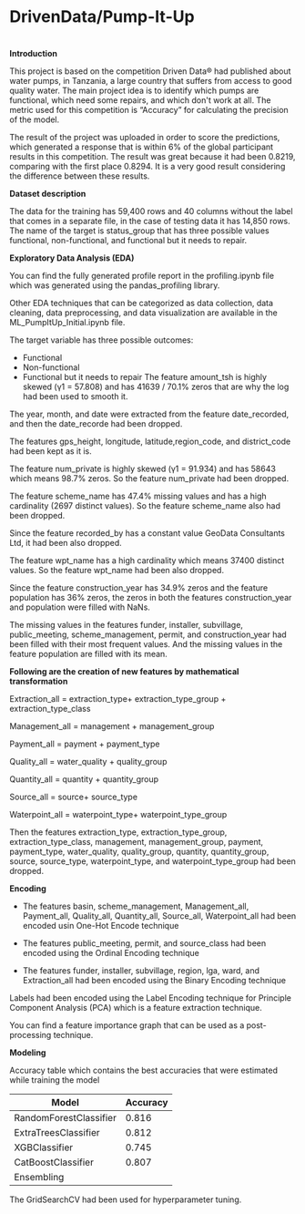 # DrivenData/Pump-It-Up
#
**Introduction**

This project is based on the competition Driven Data® had published about water pumps, in Tanzania, a large country that suffers from access to good quality water. The main project idea is to identify which pumps are functional, which need some repairs, and which don't work at all. 
The metric used for this competition is “Accuracy” for calculating the precision of the model.

The result of the project was uploaded in order to score the predictions, which generated a response that is within 6% of the global participant results in this competition. The result was great because it had been 0.8219, comparing with the first place 0.8294. It is a very good result considering the difference between these results.

**Dataset description**

The data for the training has 59,400 rows and 40 columns without the label that comes in a separate file, in the case of testing data it has 14,850 rows. The name of the target is status_group that has three possible values functional, non-functional, and functional but it needs to repair.

**Exploratory Data Analysis (EDA)**

You can find the fully generated profile report in the profiling.ipynb file which was generated using the pandas_profiling library.

Other EDA techniques that can be categorized as data collection, data cleaning, data preprocessing, and data visualization are available in the ML_PumpItUp_Initial.ipynb file.

The target variable has three possible outcomes:
* Functional
* Non-functional
* Functional but it needs to repair
The feature amount_tsh is highly skewed (γ1 = 57.808) and has 41639 / 70.1% zeros that are why the log had been used to smooth it.

The year, month, and date were extracted from the feature date_recorded, and then the date_recorde had been dropped. 

The features gps_height, longitude, latitude,region_code, and district_code had been kept as it is.

The feature num_private  is highly skewed (γ1 = 91.934) and has 58643 which means 98.7% zeros. So the feature num_private had been dropped.

The feature scheme_name has 47.4% missing values and has a high cardinality (2697 distinct values). So the feature scheme_name also had been dropped. 

Since the feature recorded_by has a constant value GeoData Consultants Ltd, it had been also dropped.

The feature wpt_name has a high cardinality which means 37400 distinct values. So the feature wpt_name had been also dropped.

Since the feature construction_year has 34.9% zeros and the feature population has 36% zeros, the zeros in both the features construction_year and population were filled with NaNs.

The missing values in the features funder, installer, subvillage, public_meeting, scheme_management, permit, and construction_year had been filled with their most frequent values. And the missing values in the feature population are filled with its mean.

**Following are the creation of new features by mathematical transformation**

Extraction_all = extraction_type+ extraction_type_group + extraction_type_class

Management_all = management + management_group

Payment_all = payment + payment_type

Quality_all = water_quality + quality_group

Quantity_all = quantity + quantity_group

Source_all = source+ source_type

Waterpoint_all = waterpoint_type+ waterpoint_type_group

Then the features extraction_type, extraction_type_group, extraction_type_class, management, management_group, payment, payment_type, water_quality, quality_group, quantity, quantity_group, source, source_type, waterpoint_type, and waterpoint_type_group had been dropped.

**Encoding**

* The features basin, scheme_management, Management_all, Payment_all, Quality_all, Quantity_all, Source_all, Waterpoint_all had been encoded usin One-Hot Encode technique

* The features public_meeting, permit, and source_class had been encoded using the Ordinal Encoding technique

* The features funder, installer, subvillage, region, lga, ward, and Extraction_all had been encoded using the Binary Encoding technique


Labels had been encoded using the Label Encoding technique for Principle Component Analysis (PCA) which is a feature extraction technique.

You can find a feature importance graph that can be used as a post-processing technique.

**Modeling**

Accuracy table which contains the best accuracies that were estimated while training the model

| Model                  | Accuracy |
|------------------------|----------|
| RandomForestClassifier | 0.816    |
| ExtraTreesClassifier   | 0.812    |
| XGBClassifier          | 0.745    |
| CatBoostClassifier     | 0.807    |
| Ensembling             |          |

The GridSearchCV had been used for hyperparameter tuning.


